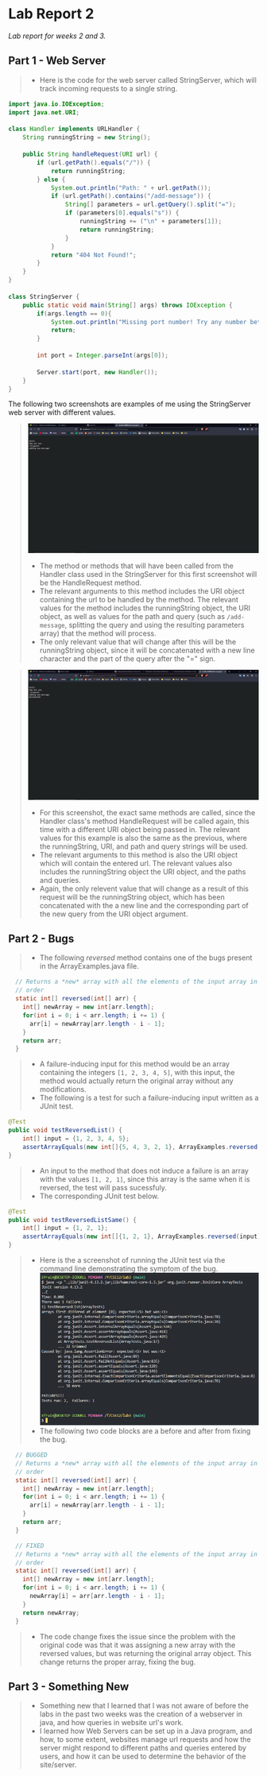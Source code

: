 # Lab Report 2
*Lab report for weeks 2 and 3.*
## Part 1 - Web Server
> * Here is the code for the web server called StringServer, which will track incoming requests to a single string.

```java
import java.io.IOException;
import java.net.URI;

class Handler implements URLHandler {
    String runningString = new String();

    public String handleRequest(URI url) {
        if (url.getPath().equals("/")) {
            return runningString;
        } else {
            System.out.println("Path: " + url.getPath());
            if (url.getPath().contains("/add-message")) {
                String[] parameters = url.getQuery().split("=");
                if (parameters[0].equals("s")) {
                    runningString += ("\n" + parameters[1]);
                    return runningString;
                }
            }
            return "404 Not Found!";
        }
    }
}

class StringServer {
    public static void main(String[] args) throws IOException {
        if(args.length == 0){
            System.out.println("Missing port number! Try any number between 1024 to 49151");
            return;
        }

        int port = Integer.parseInt(args[0]);

        Server.start(port, new Handler());
    }
}
```

The following two screenshots are examples of me using the StringServer web server with different values.
> ![image](newmsgaft.png)
> * The method or methods that will have been called from the Handler class used in the StringServer for this first screenshot will be the HandleRequest method.
> * The relevant arguments to this method includes the URI object containing the url to be handled by the method. The relevant values for the method includes the runningString object, the URI object, as well as values for the path and query (such as `/add-message`, splitting the query and using the resulting parameters array) that the method will process.
> * The only relevant value that will change after this will be the runningString object, since it will be concatenated with a new line character and the part of the query after the "=" sign. 

> ![image](newmsgnum.png)
> * For this screenshot, the exact same methods are called, since the Handler class's method HandleRequest will be called again, this time with a different URI object being passed in. The relevant values for this example is also the same as the previous, where the runningString, URI, and path and query strings will be used.
> * The relevant arguments to this method is also the URI object which will contain the entered url. The relevant values also includes the runningString object the URI object, and the paths and queries.
> * Again, the only relevent value that will change as a result of this request will be the runningString object, which has been concatenated with the a new line and the corresponding part of the new query from the URI object argument.

## Part 2 - Bugs
> * The following *reversed* method contains one of the bugs present in the ArrayExamples.java file.
```java
  // Returns a *new* array with all the elements of the input array in reversed
  // order
  static int[] reversed(int[] arr) {
    int[] newArray = new int[arr.length];
    for(int i = 0; i < arr.length; i += 1) {
      arr[i] = newArray[arr.length - i - 1];
    }
    return arr;
  }
```
> * A failure-inducing input for this method would be an array containing the integers `[1, 2, 3, 4, 5]`, with this input, the method would actually return the original array without any modifications. 
> * The following is a test for such a failure-inducing input written as a JUnit test.
```java
@Test
public void testReversedList() {
    int[] input = {1, 2, 3, 4, 5};
    assertArrayEquals(new int[]{5, 4, 3, 2, 1}, ArrayExamples.reversed(input));
}
```
> * An input to the method that does not induce a failure is an array with the values `[1, 2, 1]`, since this array is the same when it is reversed, the test will pass sucessfuly.
> * The corresponding JUnit test below.
```java
@Test
public void testReversedListSame() {
    int[] input = {1, 2, 1};
    assertArrayEquals(new int[]{1, 2, 1}, ArrayExamples.reversed(input));
}
```
> * Here is the a screenshot of running the JUnit test via the command line demonstrating the symptom of the bug.
> ![image](junittest.png)
> * The following two code blocks are a before and after from fixing the bug.
```java
  // BUGGED
  // Returns a *new* array with all the elements of the input array in reversed
  // order
  static int[] reversed(int[] arr) {
    int[] newArray = new int[arr.length];
    for(int i = 0; i < arr.length; i += 1) {
      arr[i] = newArray[arr.length - i - 1];
    }
    return arr;
  }
```
```java
  // FIXED
  // Returns a *new* array with all the elements of the input array in reversed
  // order
  static int[] reversed(int[] arr) {
    int[] newArray = new int[arr.length];
    for(int i = 0; i < arr.length; i += 1) {
      newArray[i] = arr[arr.length - i - 1];
    }
    return newArray;
  }
```
> * The code change fixes the issue since the problem with the original code was that it was assigning a new array with the reversed values, but was returning the original array object. This change returns the proper array, fixing the bug.

## Part 3 - Something New
> * Something new that I learned that I was not aware of before the labs in the past two weeks was the creation of a webserver in java, and how queries in website url's work. 
> * I learned how Web Servers can be set up in a Java program, and how, to some extent, websites manage url requests and how the server might respond to different paths and queries entered by users, and how it can be used to determine the behavior of the site/server.
